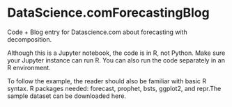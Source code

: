 # DataScience.comForecastingBlog
Code + Blog entry for Datascience.com about forecasting with decomposition.  

Although this is a Jupyter notebook, the code is in R, not Python. Make sure your Jupyter instance can run R. 
You can also run the code separately in an R environment.

To follow the example, the reader should also be familiar with basic R syntax. R packages needed: forecast, prophet, bsts, ggplot2, and repr.The sample dataset can be downloaded here.


